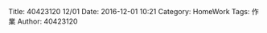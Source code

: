 Title: 40423120 12/01
Date: 2016-12-01 10:21
Category: HomeWork
Tags: 作業
Author: 40423120

<!-- PELICAN_END_SUMMARY -->

